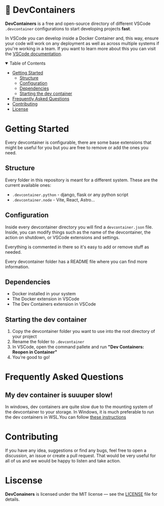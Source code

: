 # 🫙 DevContainers
**DevContainers** is a free and open-source directory of different VSCode `.devcontainer` configurations to start developing projects **fast**.

In VSCode you can develop inside a Docker Container and, this way, ensure your code will work on any deployment as well as across multiple systems if you're working in a team. If you want to learn more about this you can visit the [VSCode documentation](https://code.visualstudio.com/docs/devcontainers/containers).

<details open>
<summary>Table of Contents</summary>

- [Getting Started](#getting-started)
  - [Structure](#structure)
  - [Configuration](#configuration)
  - [Dependencies](#dependencies)
  - [Starting the dev container](#starting-the-dev-container)
- [Frequently Asked Questions](#frequently-asked-questions)
- [Contributing](#contributing)
- [License](#license)

</details>


# Getting Started

Every devcontainer is configurable, there are some base extensions that might be useful for you but you are free to remove or add the ones you need.

## Structure

Every folder in this repository is meant for a different system. These are the current available ones:

- `.devcontainer.python` - django, flask or any python script
- `.devcontainer.node` - Vite, React, Astro...

## Configuration

Inside every devcontainer directory you will find a `devcontainer.json` file. Inside, you can modify things such as the name of the devcontainer, the action on shutdown, or VSCode extensions and settings.

Everything is commented in there so it's easy to add or remove stuff as needed.

Every devcontainer folder has a README file where you can find more information.

## Dependencies

- Docker installed in your system
- The Docker extension in VSCode
- The Dev Containers extension in VSCode

## Starting the dev container

1. Copy the devcontainer folder you want to use into the root directory of your project
2. Rename the folder to `.devcontainer`
3. In VSCode, open the command pallete and run **"Dev Containers: Reopen in Container"**
4. You're good to go!

# Frequently Asked Questions

## My dev container is suuuper slow!

In windows, dev containers are quite slow due to the mounting system of the devcontainer to your storage. In Windows, it is much preferable to run the dev containers in WSL.You can follow [these instructions](https://code.visualstudio.com/blogs/2020/07/01/containers-wsl)

# Contributing

If you have any idea, suggestions or find any bugs, feel free to open a discussion, an issue or create a pull request. That would be very useful for all of us and we would be happy to listen and take action.

# Liscense

**DevConainers** is licensed under the MIT license — see the [LICENSE](./LICENSE.md) file for details.